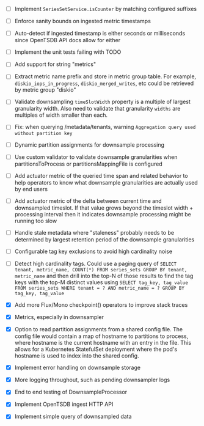 - [ ] Implement `SeriesSetService.isCounter` by matching configured suffixes
- [ ] Enforce sanity bounds on ingested metric timestamps
- [ ] Auto-detect if ingested timestamp is either seconds or milliseconds since OpenTSDB API docs allow for either
- [ ] Implement the unit tests failing with TODO
- [ ] Add support for string "metrics"
- [ ] Extract metric name prefix and store in metric group table. For example, `diskio_iops_in_progress`, `diskio_merged_writes`, etc could be retrieved by metric group "diskio"
- [ ] Validate downsampling `timeSlotWidth` property is a multiple of largest granularity width. Also need to validate that granularity `widths` are multiples of width smaller than each.
- [ ] Fix: when querying /metadata/tenants, warning `Aggregation query used without partition key`
- [ ] Dynamic partition assignments for downsample processing
- [ ] Use custom validator to validate downsample granularities when partitionsToProcess or partitionsMappingFile is configured
- [ ] Add actuator metric of the queried time span and related behavior to help operators to know what downsample granularities are actually used by end users
- [ ] Add actuator metric of the delta between current time and downsampled timeslot. If that value grows beyond the timeslot width + processing interval then it indicates downsample processing might be running too slow
- [ ] Handle stale metadata where "staleness" probably needs to be determined by largest retention period of the downsample granularities
- [ ] Configurable tag key exclusions to avoid high cardinality noise
- [ ] Detect high cardinality tags. Could use a paging query of `SELECT tenant, metric_name, COUNT(*) FROM series_sets GROUP BY tenant, metric_name` and then drill into the top-N of those results to find the tag keys with the top-M distinct values using `SELECT tag_key, tag_value FROM series_sets WHERE tenant = ? AND metric_name = ? GROUP BY tag_key, tag_value`
- [x] Add more Flux/Mono checkpoint() operators to improve stack traces
- [x] Metrics, especially in downsampler
- [x] Option to read partition assignments from a shared config file. The config file would contain a map of hostname to partitions to process, where hostname is the current hostname with an entry in the file. This allows for a Kubernetes StatefulSet deployment where the pod's hostname is used to index into the shared config.
- [x] Implement error handling on downsample storage
- [x] More logging throughout, such as pending downsampler logs
- [x] End to end testing of DownsampleProcessor
- [x] Implement OpenTSDB ingest HTTP API
- [x] Implement simple query of downsampled data

